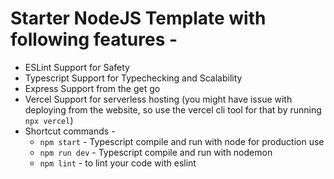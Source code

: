 # Starter NodeJS Template with following features -
- ESLint Support for Safety
- Typescript Support for Typechecking and Scalability
- Express Support from the get go
- Vercel Support for serverless hosting (you might have issue with deploying from the website, so use the vercel cli tool for that by running ```npx vercel```)
- Shortcut commands -
    - ```npm start``` - Typescript compile and run with node for production use
    - ```npm run dev``` - Typescript compile and run with nodemon
    - ```npm lint``` - to lint your code with eslint